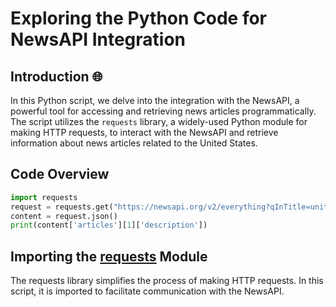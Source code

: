 # Exploring the Python Code for NewsAPI Integration

## Introduction 🌐

In this Python script, we delve into the integration with the NewsAPI, a powerful tool for accessing and retrieving news articles programmatically. The script utilizes the `requests` library, a widely-used Python module for making HTTP requests, to interact with the NewsAPI and retrieve information about news articles related to the United States.

## Code Overview

```python
import requests
request = requests.get("https://newsapi.org/v2/everything?qInTitle=united%20states&from=2023-12-16&to=2024-1-15&sortBy=popularity&language=en&apiKey=eff6d269ab9847fb9ec82f19590bab6e")
content = request.json()
print(content['articles'][1]['description'])
```
## Importing the [requests](https://en.wikipedia.org/wiki/Requests_(software)) Module

The requests library simplifies the process of making HTTP requests. In this script, it is imported to facilitate communication with the NewsAPI.


